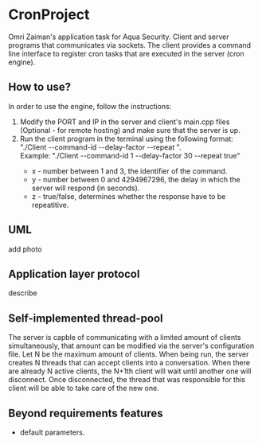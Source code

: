 # CronProject
Omri Zaiman's application task for Aqua Security. Client and server programs that communicates via sockets. The client provides a command line interface to register cron tasks that are executed in the server (cron engine).

## How to use?
In order to use the engine, follow the instructions:
1. Modify the PORT and IP in the server and client's main.cpp files (Optional - for remote hosting) and make sure that the server is up.
2. Run the client program in the terminal using the following format: "./Client --command-id <x> --delay-factor <y> --repeat <z>". <br>
   Example: "./Client --command-id 1 --delay-factor 30 --repeat true"
    * x - number between 1 and 3, the identifier of the command.
    * y - number between 0 and 4294967296, the delay in which the server will respond (in seconds).
    * z - true/false, determines whether the response have to be repeatitive.



## UML
add photo

## Application layer protocol
describe

## Self-implemented thread-pool
The server is capble of communicating with a limited amount of clients simultaneously, that amount can be modified via the server's configuration file. Let N be the maximum amount of clients. When being run, the server creates N threads that can accept clients into a conversation. When there are already N active clients, the N+1th client will wait until another one will disconnect. Once disconnected, the thread that was responsible for this client will be able to take care of the new one.

## Beyond requirements features
* default parameters.
